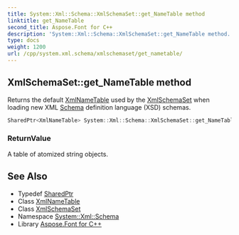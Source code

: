 ```yaml
---
title: System::Xml::Schema::XmlSchemaSet::get_NameTable method
linktitle: get_NameTable
second_title: Aspose.Font for C++
description: 'System::Xml::Schema::XmlSchemaSet::get_NameTable method. Returns the default XmlNameTable used by the XmlSchemaSet when loading new XML Schema definition language (XSD) schemas in C++.'
type: docs
weight: 1200
url: /cpp/system.xml.schema/xmlschemaset/get_nametable/
---
```

## XmlSchemaSet::get_NameTable method


Returns the default [XmlNameTable](../../../system.xml/xmlnametable/) used by the [XmlSchemaSet](../) when loading new XML [Schema](../../) definition language (XSD) schemas.

```cpp
SharedPtr<XmlNameTable> System::Xml::Schema::XmlSchemaSet::get_NameTable()
```


### ReturnValue

A table of atomized string objects.

## See Also

* Typedef [SharedPtr](../../../system/sharedptr/)
* Class [XmlNameTable](../../../system.xml/xmlnametable/)
* Class [XmlSchemaSet](../)
* Namespace [System::Xml::Schema](../../)
* Library [Aspose.Font for C++](../../../)
